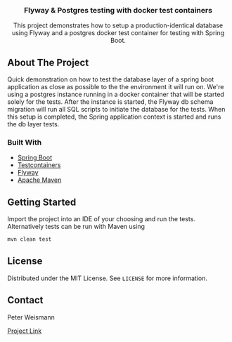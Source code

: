 <!-- PROJECT LOGO -->
<br />
<p align="center">
  <h3 align="center">Flyway & Postgres testing with docker test containers</h3>

  <p align="center">
    This project demonstrates how to setup a production-identical database using Flyway and a postgres
    docker test container for testing with Spring Boot.
    <br />
  </p>
</p>

<!-- ABOUT THE PROJECT -->
## About The Project

Quick demonstration on how to test the database layer of a spring boot application as close as possible to the the
environment it will run on. We're using a postgres instance running in a docker container that will be started solely
for the tests.
After the instance is started, the Flyway db schema migration will run all SQL scripts to initiate the database for the tests.
When this setup is completed, the Spring application context is started and runs the db layer tests.


### Built With

* [Spring Boot](https://spring.io/)
* [Testcontainers](https://www.testcontainers.org/)
* [Flyway](https://flywaydb.org/)
* [Apache Maven](https://spring.io/)


<!-- GETTING STARTED -->
## Getting Started

Import the project into an IDE of your choosing and run the tests.
Alternatively tests can be run with Maven using

  ```sh
  mvn clean test
  ```

<!-- LICENSE -->
## License

Distributed under the MIT License. See `LICENSE` for more information.


<!-- CONTACT -->
## Contact

Peter Weismann

[Project Link](https://github.com/pwnmn/spring-boot-flyway-postgres-testcontainers)